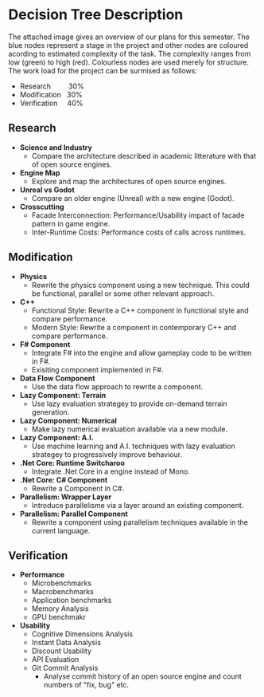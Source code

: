 # Decision Tree Description
The attached image gives an overview of our plans for this semester. The blue nodes represent a stage in the project and other nodes are coloured acording to estimated complexity of the task. The complexity ranges from low (green) to high (red). Colourless nodes are used merely for structure. The work load for the project can be surmised as follows:
  * Research &nbsp;&nbsp;&nbsp;&nbsp;&nbsp;&nbsp;&nbsp; 30%
  * Modification &nbsp; 30%
  * Verification &nbsp;&nbsp;&nbsp; 40%

## Research
  - __Science and Industry__
    * Compare the architecture described in academic litterature with that of open source engines.
  - __Engine Map__
    * Explore and map the architectures of open source engines.
  - __Unreal vs Godot__
    * Compare an older engine (Unreal) with a new engine (Godot).
  - __Crosscutting__
    * Facade Interconnection: Performance/Usability impact of facade pattern in game engine.
    * Inter-Runtime Costs: Performance costs of calls across runtimes.

## Modification
  - __Physics__
    * Rewrite the physics component using a new technique. This could be functional, parallel or some other relevant approach.
  - __C++__
    * Functional Style: Rewrite a C++ component in functional style and compare performance.
    * Modern Style: Rewrite a component in contemporary C++ and compare performance.
  - __F# Component__
    * Integrate F# into the engine and allow gameplay code to be written in F#.
    * Exisiting component implemented in F#.
  - __Data Flow Component__
    * Use the data flow approach to rewrite a component.
  - __Lazy Component: Terrain__
    * Use lazy evaluation strategey to provide on-demand terrain generation.
  - __Lazy Component: Numerical__
    * Make lazy numerical evaluation available via a new module.
  - __Lazy Component: A.I.__
    * Use machine learning and A.I. techniques with lazy evaluation strategey to progressively improve behaviour.
  - __.Net Core: Runtime Switcharoo__
    * Integrate .Net Core in a engine instead of Mono.
  - __.Net Core: C# Component__
    * Rewrite a Component in C#.
  - __Parallelism: Wrapper Layer__
    * Introduce parallelisme via a layer around an existing component.
  - __Parallelism: Parallel Component__
    * Rewrite a component using parallelism techniques available in the current language.

## Verification
  - __Performance__
    - Microbenchmarks
    - Macrobenchmarks
    - Application benchmarks
    - Memory Analysis
    - GPU benchmakr
  - __Usability__
    - Cognitive Dimensions Analysis
    - Instant Data Analysis
    - Discount Usability
    - API Evaluation
    - Git Commit Analysis
      * Analyse commit history of an open source engine and count numbers of "fix, bug" etc.
